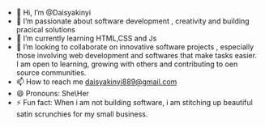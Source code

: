 - 👋 Hi, I’m @Daisyakinyi
- 👀 I’m passionate about software development , creativity and building pracical solutions
- 🌱 I’m currently learning HTML,CSS and Js
- 💞️ I’m looking to collaborate on innovative software projects , especially those involving web development and softwares that make tasks easier. I am open to learning, growing with others and contributing to oen source communities.
- 📫 How to reach me daisyakinyi889@gmail.com
- 😄 Pronouns: She\Her
- ⚡ Fun fact: When i am not building software, i am stitching up beautiful satin scrunchies for my small business.


